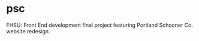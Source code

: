 # psc
FHSU: Front End development final project featuring Portland Schooner Co. website redesign.  
